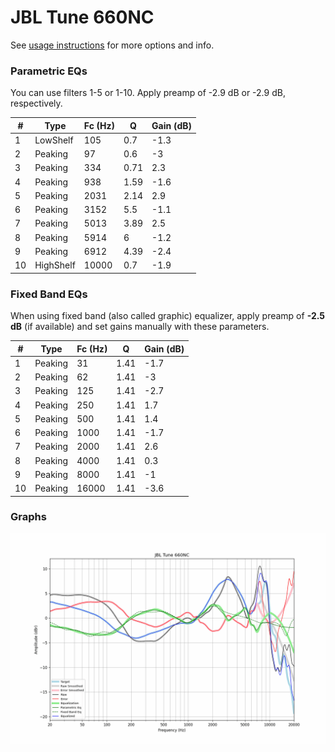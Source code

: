 # JBL Tune 660NC
See [usage instructions](https://github.com/jaakkopasanen/AutoEq#usage) for more options and info.

### Parametric EQs
You can use filters 1-5 or 1-10. Apply preamp of -2.9 dB or -2.9 dB, respectively.

|   # | Type      |   Fc (Hz) |    Q |   Gain (dB) |
|-----|-----------|-----------|------|-------------|
|   1 | LowShelf  |       105 | 0.7  |        -1.3 |
|   2 | Peaking   |        97 | 0.6  |        -3   |
|   3 | Peaking   |       334 | 0.71 |         2.3 |
|   4 | Peaking   |       938 | 1.59 |        -1.6 |
|   5 | Peaking   |      2031 | 2.14 |         2.9 |
|   6 | Peaking   |      3152 | 5.5  |        -1.1 |
|   7 | Peaking   |      5013 | 3.89 |         2.5 |
|   8 | Peaking   |      5914 | 6    |        -1.2 |
|   9 | Peaking   |      6912 | 4.39 |        -2.4 |
|  10 | HighShelf |     10000 | 0.7  |        -1.9 |

### Fixed Band EQs
When using fixed band (also called graphic) equalizer, apply preamp of **-2.5 dB** (if available) and set gains manually with these parameters.

|   # | Type    |   Fc (Hz) |    Q |   Gain (dB) |
|-----|---------|-----------|------|-------------|
|   1 | Peaking |        31 | 1.41 |        -1.7 |
|   2 | Peaking |        62 | 1.41 |        -3   |
|   3 | Peaking |       125 | 1.41 |        -2.7 |
|   4 | Peaking |       250 | 1.41 |         1.7 |
|   5 | Peaking |       500 | 1.41 |         1.4 |
|   6 | Peaking |      1000 | 1.41 |        -1.7 |
|   7 | Peaking |      2000 | 1.41 |         2.6 |
|   8 | Peaking |      4000 | 1.41 |         0.3 |
|   9 | Peaking |      8000 | 1.41 |        -1   |
|  10 | Peaking |     16000 | 1.41 |        -3.6 |

### Graphs
![](./JBL%20Tune%20660NC.png)
